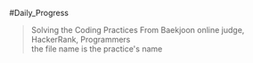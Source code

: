 #Daily_Progress
> Solving the Coding Practices From Baekjoon online judge, HackerRank, Programmers <br>
> the file name is the practice's name
